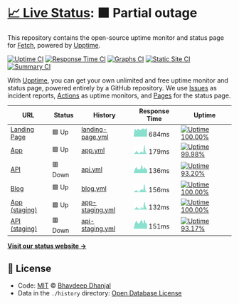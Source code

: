 # [📈 Live Status](https://alivenotions.github.io/status.getfetch.io): <!--live status--> **🟧 Partial outage**

This repository contains the open-source uptime monitor and status page for [Fetch](https://getfetch.io), powered by [Upptime](https://github.com/upptime/upptime).

[![Uptime CI](https://github.com/koj-co/upptime/workflows/Uptime%20CI/badge.svg)](https://github.com/koj-co/upptime/actions?query=workflow%3A%22Uptime+CI%22)
[![Response Time CI](https://github.com/koj-co/upptime/workflows/Response%20Time%20CI/badge.svg)](https://github.com/koj-co/upptime/actions?query=workflow%3A%22Response+Time+CI%22)
[![Graphs CI](https://github.com/koj-co/upptime/workflows/Graphs%20CI/badge.svg)](https://github.com/koj-co/upptime/actions?query=workflow%3A%22Graphs+CI%22)
[![Static Site CI](https://github.com/koj-co/upptime/workflows/Static%20Site%20CI/badge.svg)](https://github.com/koj-co/upptime/actions?query=workflow%3A%22Static+Site+CI%22)
[![Summary CI](https://github.com/koj-co/upptime/workflows/Summary%20CI/badge.svg)](https://github.com/koj-co/upptime/actions?query=workflow%3A%22Summary+CI%22)

With [Upptime](https://upptime.js.org), you can get your own unlimited and free uptime monitor and status page, powered entirely by a GitHub repository. We use [Issues](https://github.com/alivenotions/status.getfetch.io/issues) as incident reports, [Actions](https://github.com/alivenotions/status.getfetch.io/actions) as uptime monitors, and [Pages](https://alivenotions.github.io/status.getfetch.io) for the status page.

<!--start: status pages-->
<!-- This summary is generated by Upptime (https://github.com/upptime/upptime) -->
<!-- Do not edit this manually, your changes will be overwritten -->

| URL                                          | Status  | History                                                                                                       | Response Time                                                                     | Uptime                                                                                                                                                                                                                           |
| -------------------------------------------- | ------- | ------------------------------------------------------------------------------------------------------------- | --------------------------------------------------------------------------------- | -------------------------------------------------------------------------------------------------------------------------------------------------------------------------------------------------------------------------------- |
| [Landing Page](https://getfetch.io)          | 🟩 Up   | [landing-page.yml](https://github.com/getfetch-io/status.getfetch.io/commits/master/history/landing-page.yml) | <img alt="Response time graph" src="./graphs/landing-page.png" height="20"> 684ms | [![Uptime 100.00%](https://img.shields.io/endpoint?url=https%3A%2F%2Fraw.githubusercontent.com%2Fgetfetch-io%2Fstatus.getfetch.io%2Fmaster%2Fapi%2Flanding-page%2Fuptime.json)](https://status.getfetch.io/history/landing-page) |
| [App](https://app.getfetch.io)               | 🟩 Up   | [app.yml](https://github.com/getfetch-io/status.getfetch.io/commits/master/history/app.yml)                   | <img alt="Response time graph" src="./graphs/app.png" height="20"> 179ms          | [![Uptime 99.98%](https://img.shields.io/endpoint?url=https%3A%2F%2Fraw.githubusercontent.com%2Fgetfetch-io%2Fstatus.getfetch.io%2Fmaster%2Fapi%2Fapp%2Fuptime.json)](https://status.getfetch.io/history/app)                    |
| [API](https://api.getfetch.io)               | 🟥 Down | [api.yml](https://github.com/getfetch-io/status.getfetch.io/commits/master/history/api.yml)                   | <img alt="Response time graph" src="./graphs/api.png" height="20"> 136ms          | [![Uptime 93.20%](https://img.shields.io/endpoint?url=https%3A%2F%2Fraw.githubusercontent.com%2Fgetfetch-io%2Fstatus.getfetch.io%2Fmaster%2Fapi%2Fapi%2Fuptime.json)](https://status.getfetch.io/history/api)                    |
| [Blog](https://blog.getfetch.io)             | 🟩 Up   | [blog.yml](https://github.com/getfetch-io/status.getfetch.io/commits/master/history/blog.yml)                 | <img alt="Response time graph" src="./graphs/blog.png" height="20"> 156ms         | [![Uptime 100.00%](https://img.shields.io/endpoint?url=https%3A%2F%2Fraw.githubusercontent.com%2Fgetfetch-io%2Fstatus.getfetch.io%2Fmaster%2Fapi%2Fblog%2Fuptime.json)](https://status.getfetch.io/history/blog)                 |
| [App (staging)](https://staging.getfetch.io) | 🟩 Up   | [app-staging.yml](https://github.com/getfetch-io/status.getfetch.io/commits/master/history/app-staging.yml)   | <img alt="Response time graph" src="./graphs/app-staging.png" height="20"> 132ms  | [![Uptime 100.00%](https://img.shields.io/endpoint?url=https%3A%2F%2Fraw.githubusercontent.com%2Fgetfetch-io%2Fstatus.getfetch.io%2Fmaster%2Fapi%2Fapp-staging%2Fuptime.json)](https://status.getfetch.io/history/app-staging)   |
| [API (staging)](https://dev.getfetch.io)     | 🟥 Down | [api-staging.yml](https://github.com/getfetch-io/status.getfetch.io/commits/master/history/api-staging.yml)   | <img alt="Response time graph" src="./graphs/api-staging.png" height="20"> 151ms  | [![Uptime 93.17%](https://img.shields.io/endpoint?url=https%3A%2F%2Fraw.githubusercontent.com%2Fgetfetch-io%2Fstatus.getfetch.io%2Fmaster%2Fapi%2Fapi-staging%2Fuptime.json)](https://status.getfetch.io/history/api-staging)    |

<!--end: status pages-->

[**Visit our status website →**](https://alivenotions.github.io/status.getfetch.io)

## 📄 License

- Code: [MIT](./LICENSE) © [Bhavdeep Dhanjal](https://thinkspace.sh)
- Data in the `./history` directory: [Open Database License](https://opendatacommons.org/licenses/odbl/1-0/)
